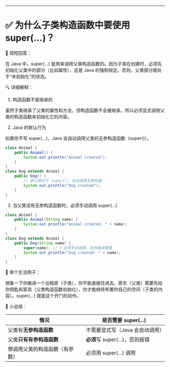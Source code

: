 
-----
# ✅ 为什么子类构造函数中要使用 super(...)？

🎯 简短回答：

在 Java 中，super(...) 是用来调用父类构造函数的。因为子类在创建时，必须先初始化父类中的部分（比如属性），这是 Java 的强制规定。否则，父类部分就处于“未初始化”的状态。

🔍 详细解释：

1. 构造函数不是继承的

虽然子类继承了父类的属性和方法，但构造函数不会被继承，所以必须显式调用父类的构造函数来初始化它的内容。

2. Java 的默认行为

如果你不写 super(...)，Java 会自动调用父类的无参构造函数（super()）。


```java
class Animal {
    public Animal() {
        System.out.println("Animal created");
    }
}
class Dog extends Animal {
    public Dog() {
        // 默认等价于 super(); 自动调用无参构造
        System.out.println("Dog created");
    }
}
```

3. 当父类没有无参构造函数时，必须手动调用 super(...)

```java
class Animal {
    public Animal(String name) {
        System.out.println("Animal created: " + name);
    }
}
class Dog extends Animal {
    public Dog(String name) {
        super(name); // ❗ 必须手动调用，否则编译报错
        System.out.println("Dog created: " + name);
    }
}
```

📌 举个生活例子：

想象一下你搬进一个出租房（子类），你不能直接住进去，房东（父类）需要先给你钥匙和家具（父类构造函数初始化），你才能继续布置你自己的空间（子类的内容）。super(...) 就是这个开门的动作。

🧠 小总结：

|**情况**|**是否需要 super(...)**|
|------|-------------------|
|父类有**无参构造函数**|不需要显式写（Java 会自动调用）|
|父类**只有有参构造函数**|**必须**写 super(...)，否则报错|
|想调用父类的构造函数（有参数）|必须用 super(...) 调用|

